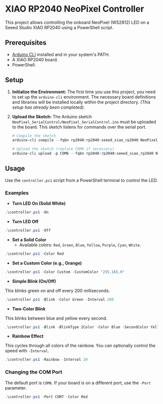 # XIAO RP2040 NeoPixel Controller

This project allows controlling the onboard NeoPixel (WS2812) LED on a Seeed Studio XIAO RP2040 using a PowerShell script.

## Prerequisites

- [Arduino CLI](https://arduino.github.io/arduino-cli/latest/) installed and in your system's PATH.
- A XIAO RP2040 board.
- PowerShell.

## Setup

1. **Initialize the Environment:**
    The first time you use this project, you need to set up the `arduino-cli` environment. The necessary board definitions and libraries will be installed locally within the project directory.
    *(This setup has already been completed).*

2. **Upload the Sketch:**
    The Arduino sketch `NeoPixel_SerialControl/NeoPixel_SerialControl.ino` must be uploaded to the board. This sketch listens for commands over the serial port.

    ```powershell
    # Compile the sketch
    arduino-cli compile --fqbn rp2040:rp2040:seeed_xiao_rp2040 NeoPixel_SerialControl --config-file arduino-cli.yaml

    # Upload the sketch (replace COM6 if necessary)
    arduino-cli upload -p COM6 --fqbn rp2040:rp2040:seeed_xiao_rp2040 NeoPixel_SerialControl --config-file arduino-cli.yaml
    ```

## Usage

Use the `controller.ps1` script from a PowerShell terminal to control the LED.

### Examples

- **Turn LED On (Solid White)**

```powershell
.\controller.ps1 -On
```

- **Turn LED Off**

```powershell
.\controller.ps1 -Off
```

- **Set a Solid Color**
  - Available colors: `Red`, `Green`, `Blue`, `Yellow`, `Purple`, `Cyan`, `White`.

```powershell
.\controller.ps1 -Color Red
```

- **Set a Custom Color (e.g., Orange)**

```powershell
.\controller.ps1 -Color Custom -CustomColor "255,165,0"
```

- **Simple Blink (On/Off)**

This blinks green on and off every 200 milliseconds.

```powershell
.\controller.ps1 -Blink -Color Green -Interval 200
```

- **Two-Color Blink**

This blinks between blue and yellow every second.

```powershell
.\controller.ps1 -Blink -BlinkType 2Color -Color Blue -SecondColor Yellow -Interval 1000
```

- **Rainbow Effect**

This cycles through all colors of the rainbow. You can optionally control the speed with `-Interval`.

```powershell
.\controller.ps1 -Rainbow -Interval 20
```

### Changing the COM Port

The default port is `COM6`. If your board is on a different port, use the `-Port` parameter.

```powershell
.\controller.ps1 -Port COM7 -Color Red
```
